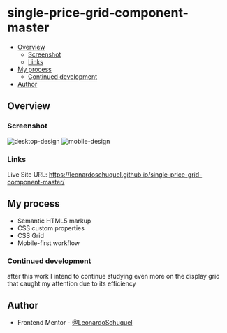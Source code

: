 # single-price-grid-component-master

- [Overview](#overview)
  - [Screenshot](#screenshot)
  - [Links](#links)
- [My process](#my-process)
  - [Continued development](#continued-development)
- [Author](#author)

## Overview

### Screenshot

![desktop-design](https://user-images.githubusercontent.com/110574761/198083774-c424eb87-5db0-447e-adbb-5f1170e92195.png)
![mobile-design](https://user-images.githubusercontent.com/110574761/198083781-6646ab58-144a-4e1b-9141-df616644f29c.png)

### Links

Live Site URL: https://leonardoschuquel.github.io/single-price-grid-component-master/

## My process

- Semantic HTML5 markup
- CSS custom properties
- CSS Grid
- Mobile-first workflow

### Continued development

after this work I intend to continue studying even more on the display grid that caught my attention due to its efficiency

## Author

- Frontend Mentor - [@LeonardoSchuquel](https://www.frontendmentor.io/profile/yourusername)
